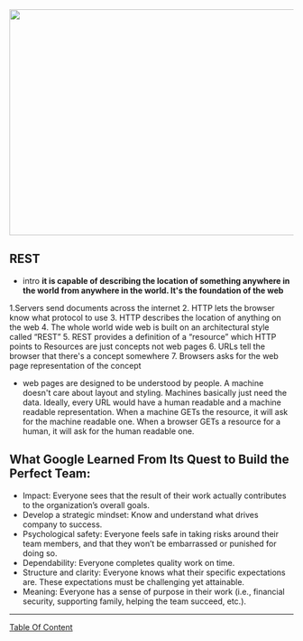 <img width="800" height="400" src="https://i.ytimg.com/vi/Geppur9LDnw/maxresdefault.jpg" >

## REST
- intro
**it is capable of describing the location of something anywhere in the world from anywhere in the world. It's the foundation of the web**

1.Servers send documents across the internet
2. HTTP lets the browser know what protocol to use
3. HTTP describes the location of anything on the web
4. The whole world wide web is built on an architectural style called “REST”
5. REST provides a definition of a “resource” which HTTP points to Resources are just concepts not web pages
6. URLs tell the browser that there's a concept somewhere
7. Browsers asks for the web page representation of the concept

- web pages are designed to be understood by people. A machine doesn't care about layout and styling. Machines basically just need the data. Ideally, every URL would have a human readable and a machine readable representation. When a machine GETs the resource, it will ask for the machine readable one. When a browser GETs a resource for a human, it will ask for the human readable one.

## What Google Learned From Its Quest to Build the Perfect Team:
- Impact: Everyone sees that the result of their work actually contributes to the organization’s overall goals.
- Develop a strategic mindset: Know and understand what drives company to success.
- Psychological safety: Everyone feels safe in taking risks around their team members, and that they won’t be embarrassed or punished for doing so.
- Dependability: Everyone completes quality work on time.
- Structure and clarity: Everyone knows what their specific expectations are. These expectations must be challenging yet attainable.
- Meaning: Everyone has a sense of purpose in their work (i.e., financial security, supporting family, helping the team succeed, etc.).

-------------------------------------------------------------------


[Table Of Content](https://github.com/omarXzain/301-reading-notes)
